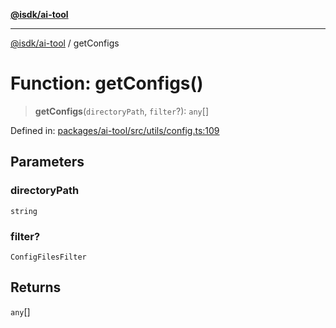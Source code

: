 [**@isdk/ai-tool**](../README.md)

***

[@isdk/ai-tool](../globals.md) / getConfigs

# Function: getConfigs()

> **getConfigs**(`directoryPath`, `filter`?): `any`[]

Defined in: [packages/ai-tool/src/utils/config.ts:109](https://github.com/isdk/ai-tool.js/blob/077730e62e6c723611b64a587e36b69766741af4/src/utils/config.ts#L109)

## Parameters

### directoryPath

`string`

### filter?

`ConfigFilesFilter`

## Returns

`any`[]
